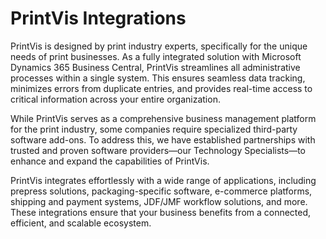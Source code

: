 # PrintVis Integrations

PrintVis is designed by print industry experts, specifically for the unique needs of print businesses. As a fully integrated solution with Microsoft Dynamics 365 Business Central, PrintVis streamlines all administrative processes within a single system. This ensures seamless data tracking, minimizes errors from duplicate entries, and provides real-time access to critical information across your entire organization.

While PrintVis serves as a comprehensive business management platform for the print industry, some companies require specialized third-party software add-ons. To address this, we have established partnerships with trusted and proven software providers—our Technology Specialists—to enhance and expand the capabilities of PrintVis.

PrintVis integrates effortlessly with a wide range of applications, including prepress solutions, packaging-specific software, e-commerce platforms, shipping and payment systems, JDF/JMF workflow solutions, and more. These integrations ensure that your business benefits from a connected, efficient, and scalable ecosystem.